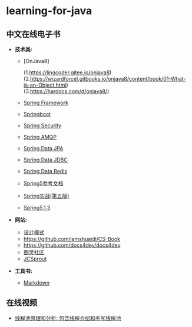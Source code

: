 # learning-for-java

## 中文在线电子书  

- **技术类:**  
    - [OnJava8] 
      
      (1.https://lingcoder.gitee.io/onjava8)    
      (2.https://wizardforcel.gitbooks.io/onjava8/content/book/01-What-is-an-Object.html)  
      (3.https://hardocs.com/d/onjava8/) 
    - [Spring Framework](https://www.docs4dev.com/docs/zh/spring-framework/5.1.3.RELEASE/reference/core.html#beans)            
    - [Springboot](https://www.docs4dev.com/docs/zh/spring-boot/2.1.1.RELEASE/reference)  
    - [Spring Security](https://www.docs4dev.com/docs/zh/spring-security/5.1.2.RELEASE/reference)  
    - [Spring AMQP](https://www.docs4dev.com/docs/zh/spring-amqp/2.1.2.RELEASE/reference)  
    - [Spring Data JPA](https://www.docs4dev.com/docs/zh/spring-data-jpa/2.1.5.RELEASE/reference)      
    - [Spring Data JDBC](https://www.docs4dev.com/docs/zh/spring-data-jdbc/1.0.5.RELEASE/reference)        
    - [Spring Data Redis](https://www.docs4dev.com/docs/zh/spring-data-redis/2.1.5.RELEASE/reference)        
    - [Spring5参考文档](https://docs.flydean.com/spring-framework-documentation5/)  
    - [Spring实战(第五版)](https://potoyang.gitbook.io/spring-in-action-v5/)  
    - [Spring5.1.3](https://github.com/DocsHome/spring-docs)  
  
   
- **网站:**       
    - [设计模式](https://refactoringguru.cn/design-patterns)    
    - https://github.com/iamshuaidi/CS-Book    
    - https://github.com/docs4dev/docs4dev    
    - [图灵社区](https://www.ituring.com.cn/)  
    - [JCSprout](https://crossoverjie.top/JCSprout/#/)

- **工具书:**    
    - [Markdown](http://shouce.jb51.net/markdowns/article/syntax/paragraphs-and-line-breaks.html)

## 在线视频

- [线程池原理和分析: 包含线程介绍和手写线程池](https://live.csdn.net/room/weixin_48013460/xDZsaiJG?utm_medium=distribute.pc_home_second_level_live.none-task-liveroom-null-17.nonecase&depth_1-utm_source=distribute.pc_home_second_level_live.none-task-liveroom-null-17.nonecase)  


